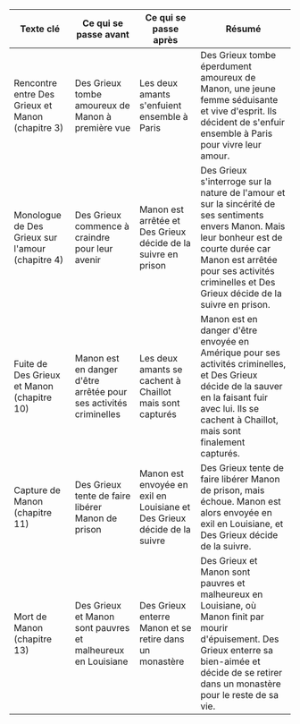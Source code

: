 | Texte clé                     | Ce qui se passe avant                                | Ce qui se passe après                               | Résumé                                                                                     |
|-------------------------------|------------------------------------------------------|-----------------------------------------------------|--------------------------------------------------------------------------------------------|
| Rencontre entre Des Grieux et Manon (chapitre 3) | Des Grieux tombe amoureux de Manon à première vue | Les deux amants s'enfuient ensemble à Paris | Des Grieux tombe éperdument amoureux de Manon, une jeune femme séduisante et vive d'esprit. Ils décident de s'enfuir ensemble à Paris pour vivre leur amour. |
| Monologue de Des Grieux sur l'amour (chapitre 4) | Des Grieux commence à craindre pour leur avenir | Manon est arrêtée et Des Grieux décide de la suivre en prison | Des Grieux s'interroge sur la nature de l'amour et sur la sincérité de ses sentiments envers Manon. Mais leur bonheur est de courte durée car Manon est arrêtée pour ses activités criminelles et Des Grieux décide de la suivre en prison. |
| Fuite de Des Grieux et Manon (chapitre 10) | Manon est en danger d'être arrêtée pour ses activités criminelles | Les deux amants se cachent à Chaillot mais sont capturés | Manon est en danger d'être envoyée en Amérique pour ses activités criminelles, et Des Grieux décide de la sauver en la faisant fuir avec lui. Ils se cachent à Chaillot, mais sont finalement capturés. |
| Capture de Manon (chapitre 11) | Des Grieux tente de faire libérer Manon de prison | Manon est envoyée en exil en Louisiane et Des Grieux décide de la suivre | Des Grieux tente de faire libérer Manon de prison, mais échoue. Manon est alors envoyée en exil en Louisiane, et Des Grieux décide de la suivre. |
| Mort de Manon (chapitre 13) | Des Grieux et Manon sont pauvres et malheureux en Louisiane | Des Grieux enterre Manon et se retire dans un monastère | Des Grieux et Manon sont pauvres et malheureux en Louisiane, où Manon finit par mourir d'épuisement. Des Grieux enterre sa bien-aimée et décide de se retirer dans un monastère pour le reste de sa vie. |
